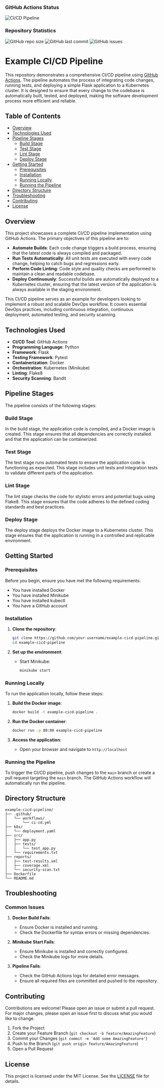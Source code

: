 ### GitHub Actions Status

![CI/CD Pipeline](https://github.com/kernelpanic09/CI-CD/workflows/CI/CD%20Pipeline/badge.svg)

### Repository Statistics

![GitHub repo size](https://img.shields.io/github/repo-size/kernelpanic09/CI-CD)
![GitHub last commit](https://img.shields.io/github/last-commit/kernelpanic09/CI-CD)
![GitHub issues](https://img.shields.io/github/issues/kernelpanic09/CI-CD)


# Example CI/CD Pipeline

This repository demonstrates a comprehensive CI/CD pipeline using [GitHub Actions](https://github.com/features/actions). The pipeline automates the process of integrating code changes, running tests, and deploying a simple Flask application to a Kubernetes cluster. It is designed to ensure that every change to the codebase is automatically built, tested, and deployed, making the software development process more efficient and reliable.

## Table of Contents

- [Overview](#overview)
- [Technologies Used](#technologies-used)
- [Pipeline Stages](#pipeline-stages)
  - [Build Stage](#build-stage)
  - [Test Stage](#test-stage)
  - [Lint Stage](#lint-stage)
  - [Deploy Stage](#deploy-stage)
- [Getting Started](#getting-started)
  - [Prerequisites](#prerequisites)
  - [Installation](#installation)
  - [Running Locally](#running-locally)
  - [Running the Pipeline](#running-the-pipeline)
- [Directory Structure](#directory-structure)
- [Troubleshooting](#troubleshooting)
- [Contributing](#contributing)
- [License](#license)

## Overview

This project showcases a complete CI/CD pipeline implementation using GitHub Actions. The primary objectives of this pipeline are to:
- **Automate Builds**: Each code change triggers a build process, ensuring that the latest code is always compiled and packaged.
- **Run Tests Automatically**: All unit tests are executed with every code change, helping to catch bugs and regressions early.
- **Perform Code Linting**: Code style and quality checks are performed to maintain a clean and readable codebase.
- **Deploy Continuously**: Successful builds are automatically deployed to a Kubernetes cluster, ensuring that the latest version of the application is always available in the staging environment.

This CI/CD pipeline serves as an example for developers looking to implement a robust and scalable DevOps workflow. It covers essential DevOps practices, including continuous integration, continuous deployment, automated testing, and security scanning.

## Technologies Used

- **CI/CD Tool**: GitHub Actions
- **Programming Language**: Python
- **Framework**: Flask
- **Testing Framework**: Pytest
- **Containerization**: Docker
- **Orchestration**: Kubernetes (Minikube)
- **Linting**: Flake8
- **Security Scanning**: Bandit

## Pipeline Stages

The pipeline consists of the following stages:

### Build Stage

In the build stage, the application code is compiled, and a Docker image is created. This stage ensures that all dependencies are correctly installed and that the application can be containerized.

### Test Stage

The test stage runs automated tests to ensure the application code is functioning as expected. This stage includes unit tests and integration tests to validate different parts of the application.

### Lint Stage

The lint stage checks the code for stylistic errors and potential bugs using Flake8. This stage ensures that the code adheres to the defined coding standards and best practices.

### Deploy Stage

The deploy stage deploys the Docker image to a Kubernetes cluster. This stage ensures that the application is running in a controlled and replicable environment.

## Getting Started

### Prerequisites

Before you begin, ensure you have met the following requirements:

- You have installed Docker
- You have installed Minikube
- You have installed kubectl
- You have a GitHub account

### Installation

1. **Clone the repository**:
    ```bash
    git clone https://github.com/your-username/example-cicd-pipeline.git
    cd example-cicd-pipeline
    ```

2. **Set up the environment**:
    - Start Minikube:
      ```bash
      minikube start
      ```

### Running Locally

To run the application locally, follow these steps:

1. **Build the Docker image**:
    ```bash
    docker build -t example-cicd-pipeline .
    ```

2. **Run the Docker container**:
    ```bash
    docker run -p 80:80 example-cicd-pipeline
    ```

3. **Access the application**:
    - Open your browser and navigate to `http://localhost`

### Running the Pipeline

To trigger the CI/CD pipeline, push changes to the `main` branch or create a pull request targeting the `main` branch. The GitHub Actions workflow will automatically run the pipeline.

## Directory Structure

```
example-cicd-pipeline/
├── .github/
│   └── workflows/
│       └── ci-cd.yml
├── k8s/
│   └── deployment.yaml
├── src/
│   ├── app.py
│   ├── tests/
│   │   └── test_app.py
│   └── requirements.txt
├── reports/
│   ├── test-results.xml
│   ├── coverage.xml
│   └── security-scan.txt
├── Dockerfile
└── README.md
```





## Troubleshooting

### Common Issues

1. **Docker Build Fails**:
    - Ensure Docker is installed and running.
    - Check the Dockerfile for syntax errors or missing dependencies.

2. **Minikube Start Fails**:
    - Ensure Minikube is installed and correctly configured.
    - Check the Minikube logs for more details.

3. **Pipeline Fails**:
    - Check the GitHub Actions logs for detailed error messages.
    - Ensure all required files are committed and pushed to the repository.

## Contributing

Contributions are welcome! Please open an issue or submit a pull request. For major changes, please open an issue first to discuss what you would like to change.

1. Fork the Project
2. Create your Feature Branch (`git checkout -b feature/AmazingFeature`)
3. Commit your Changes (`git commit -m 'Add some AmazingFeature'`)
4. Push to the Branch (`git push origin feature/AmazingFeature`)
5. Open a Pull Request

## License

This project is licensed under the MIT License. See the [LICENSE](LICENSE) file for details.
